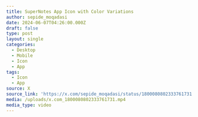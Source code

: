 ```yaml
---
title: SuperNotes App Icon with Color Variations
author: sepide_moqadasi
date: 2024-06-07T04:26:00.000Z
draft: false
type: post
layout: single
categories:
  - Desktop
  - Mobile
  - Icon
  - App
tags:
  - Icon
  - App
source: X
source_link: 'https://x.com/sepide_moqadasi/status/1800080802333761731'
media: /uploads/x.com_1800080802333761731.mp4
media_type: video
---
```



